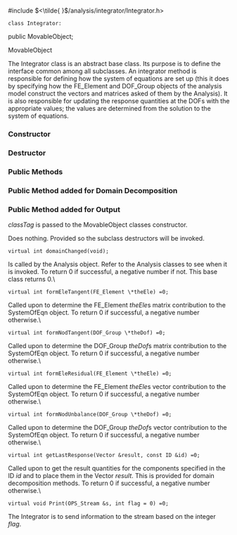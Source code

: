 \
#include $<\tilde{ }$/analysis/integrator/Integrator.h$>$



```{.cpp}
class Integrator:
```
 public MovableObject;


MovableObject


The Integrator class is an abstract base class. Its purpose is to define
the interface common among all subclasses. An integrator method is
responsible for defining how the system of equations are set up (this it
does by specifying how the FE_Element and DOF_Group objects of the
analysis model construct the vectors and matrices asked of them by the
Analysis). It is also responsible for updating the response quantities
at the DOFs with the appropriate values; the values are determined from
the solution to the system of equations.
### Constructor

### Destructor

### Public Methods



### Public Method added for Domain Decomposition

### Public Method added for Output

*classTag* is passed to the MovableObject classes constructor.

Does nothing. Provided so the subclass destructors will be invoked.

```{.cpp}
virtual int domainChanged(void);
```


Is called by the Analysis object. Refer to the Analysis classes to see
when it is invoked. To return $0$ if successful, a negative number if
not. This base class returns $0$.\

```{.cpp}
virtual int formEleTangent(FE_Element \*theEle) =0;
```


Called upon to determine the FE_Element *theEle*s matrix contribution to
the SystemOfEqn object. To return $0$ if successful, a negative number
otherwise.\

```{.cpp}
virtual int formNodTangent(DOF_Group \*theDof) =0;
```


Called upon to determine the DOF_Group *theDof*s matrix contribution to
the SystemOfEqn object. To return $0$ if successful, a negative number
otherwise.\

```{.cpp}
virtual int formEleResidual(FE_Element \*theEle) =0;
```


Called upon to determine the FE_Element *theEle*s vector contribution to
the SystemOfEqn object. To return $0$ if successful, a negative number
otherwise.\

```{.cpp}
virtual int formNodUnbalance(DOF_Group \*theDof) =0;
```


Called upon to determine the DOF_Group *theDof*s vector contribution to
the SystemOfEqn object. To return $0$ if successful, a negative number
otherwise.\

```{.cpp}
virtual int getLastResponse(Vector &result, const ID &id) =0;
```

Called upon to get the result quantities for the components specified in
the ID *id* and to place them in the Vector *result*. This is provided
for domain decomposition methods. To return $0$ if successful, a
negative number otherwise.\

```{.cpp}
virtual void Print(OPS_Stream &s, int flag = 0) =0;
```


The Integrator is to send information to the stream based on the integer
*flag*.

